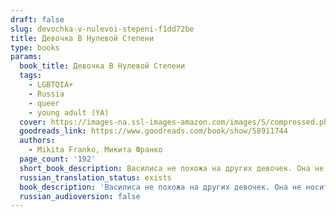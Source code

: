 ```yaml
---
draft: false
slug: devochka-v-nulevoi-stepeni-f1dd72be
title: Девочка В Нулевой Степени
type: books
params:
  book_title: Девочка В Нулевой Степени
  tags:
    - LGBTQIA+
    - Russia
    - queer
    - young adult (YA)
  cover: https://images-na.ssl-images-amazon.com/images/S/compressed.photo.goodreads.com/books/1653768916i/58911744.jpg
  goodreads_link: https://www.goodreads.com/book/show/58911744
  authors:
    - Mikita Franko, Микита Франко
  page_count: '192'
  short_book_description: Василиса не похожа на других девочек. Она не носит розовое, не играет с куклами и хочет одеваться как ее старший брат Гордей.
  russian_translation_status: exists
  book_description: 'Василиса не похожа на других девочек. Она не носит розовое, не играет с куклами и хочет одеваться как ее старший брат Гордей. Гордей помогает Василисе стать Васей и хранит его секрет. А Вася помогает Гордею проворачивать мошеннические схемы и зарабатывать деньги. Вася тянется к брату и хочет проводить с ним все свободное время, однако давление семьи, школы и общества, кажется, неминуемо изменит их жизни...«Я — девочка в нулевой степени. Тогда я еще этого не понимал, но теперь понимаю: что угодно в нулевой степени равняется единице. Так что я был единицей. Единственным на планете. Инородным объектом, пришельцем, случайно упавшим с космического корабля на чей-то балкон...»'
  russian_audioversion: false
---
```


